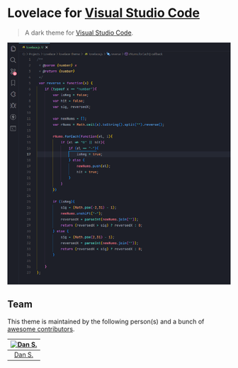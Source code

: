 # Lovelace for [Visual Studio Code](http://code.visualstudio.com)

> A dark theme for [Visual Studio Code](http://code.visualstudio.com).

![Screenshot](https://raw.githubusercontent.com/Dsarich33/lovelace-theme/master/screenshot.png)


## Team

This theme is maintained by the following person(s) and a bunch of [awesome contributors](https://github.com/Dsarich33/lovelace-theme/graphs/contributors).

[![Dan S.](https://avatars.githubusercontent.com/u/12992802?v=4&s=70)](https://github.com/Dsarich33) |
:---: |
[Dan S.](https://github.com/Dsarich33) |



